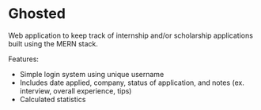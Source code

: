 # Ghosted

Web application to keep track of internship and/or scholarship applications built using the MERN stack.

Features:
- Simple login system using unique username
- Includes date applied, company, status of application, and notes (ex. interview, overall experience, tips)
- Calculated statistics